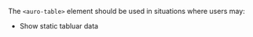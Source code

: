 The `<auro-table>` element should be used in situations where users may:

* Show static tabluar data
